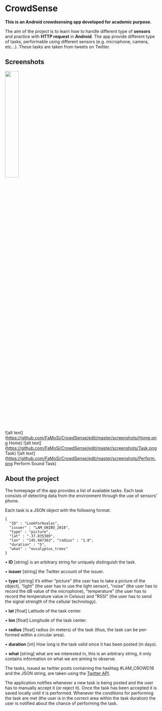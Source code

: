 # CrowdSense
**This is an Android crowdsensing app developed for academic purpose.**

The aim of the project is to learn how to handle different type of **sensors** and practice with **HTTP request** in **Android**.
The app provide different type of tasks, performable using different sensors (e.g. microphone, camera, etc...).
These tasks are taken from tweets on Twitter.

## Screenshots
<img width="30%" src="https://i.imgur.com/ceC7y1C.jpg">

![alt text](https://github.com/FaMoSi/CrowdSense/edit/master/screenshots/Home.png Home)
![alt text](https://github.com/FaMoSi/CrowdSense/edit/master/screenshots/Task.png Task)
![alt text](https://github.com/FaMoSi/CrowdSense/edit/master/screenshots/Perform.png Perform Sound Task)

## About the project
The homepage of the app provides a list of available tasks. 
Each task consists of detecting data from the environment through the use of sensors' phone.

Each task is a JSON object with the following format:
```       
{
  "ID" : "LookForKoalas", 
  "issuer" : "LAM_UNIBO_2018", 
  "type" : "picture",
  "lat" : "-37.835309",
  "lon" : "145.047363", "radius" : "1.0",
  "duration" : "5",
  "what" : "eucalyptus_trees"
}
```

• **ID** [string] is an arbitrary string for uniquely distinguish the task.

• **issuer** [string] the Twitter account of the issuer.

• **type** [string] it’s either “picture” (the user has to take a picture of the object), “light” (the user has to use the light sensor), “noise” (the user has to record the dB value of the microphone), “temperature” (the user has to record the temperature value in Celsius) and “RSSI” (the user has to send the signal strength of the cellular technology).

• **lat** [float] Latitude of the task center.

• **lon** [float] Longitude of the task center.

• **radius** [float] radius (in meters) of the task (thus, the task can be per- formed within a circular area).

• **duration** [int] How long is the task valid since it has been posted (in days).

• **what** [string] what are we interested in, this is an arbitrary string, it only contains information on what we are aiming to observe.

The tasks, issued as twitter posts containing the hashtag #LAM_CROWD18 and the JSON string, are taken using the [Twitter API](https://developer.twitter.com/en/docs "Twitter API"). 

The application notifies whenever a new task is being posted and the user has to manually accept it (or reject it). Once the task has been accepted it is saved locally until it is performed. Whenever the conditions for performing the task are met (the user is in the correct area within the task duration) the user is notified about the chance of performing the task.


